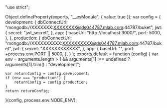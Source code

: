 "use strict";

Object.defineProperty(exports, "__esModule", {
    value: true
});
var config = {
    development: {
        dbConnectUrl: "mongodb://XXXXXXX:XXXXXXXX@ds044787.mlab.com:44787/buket",
        jwt: {
            secret: "jwt_secret",
        },
        app: {
            baseUrl: "http://localhost:3000/",
            port: 5000,
        },
    },
    production: {
        dbConnectUrl: "mongodb://XXXXXXXXXX:XXXXXXXXXX@ds044787.mlab.com:44787/buket",
        jwt: {
            secret: "XXXXXXXXXXXX",
        },
        app: {
            baseUrl: "",
            port: +process.env.PORT || 5000,
        },
    }
};
exports.default = function (config) {
    var env = arguments.length > 1 && arguments[1] !== undefined ? arguments[1].trim() : "development";

    var returnConfig = config.development;
    if (env === "production") {
        returnConfig = config.production;
    }
    return returnConfig;
}(config, process.env.NODE_ENV);